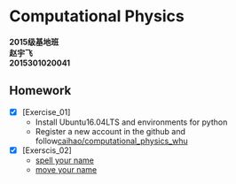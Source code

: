 # Computational Physics
__2015级基地班__       
__赵宇飞__       
__2015301020041__  

## Homework
- [x] [Exercise_01]
   - Install Ubuntu16.04LTS and environments for python
   - Register a new account in the github and follow[caihao/computational_physics_whu](https://github.com/caihao/computational_physics_whu)
- [x] [Exerscis_02]
   - [spell your name](https://github.com/Monotone1997/computationalphysics_N2015301020041/blob/master/homework_2.py)
   - [move your name]()


